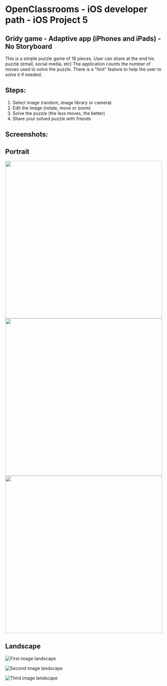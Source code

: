 #  OpenClassrooms - iOS developer path - iOS Project 5
## Gridy game - Adaptive app (iPhones and iPads) - No Storyboard

This is a simple puzzle game of 16 pieces. User can share at the end his puzzle (email, social media, etc)
The application counts the number of moves used to solve the puzzle.
There is a "hint" feature to help the user to solve it if needed.

## Steps:
1. Select image (random, image library or camera)
2. Edit the image (rotate, move or zoom)
3. Solve the puzzle (the less moves, the better)
4. Share your solved puzzle with friends


## Screenshots:
## Portrait

<img src="Images/Portrait1.png" width="500">

<img src="Images/Portrait2.png" width="500">

<img src="Images/Portrait3.png" width="500">

## Landscape

![First image landscape](Images/Landscape1.png)


![Second image landscape](Images/Landscape2.png)


![Third image landscape](Images/Landscape3.png)
